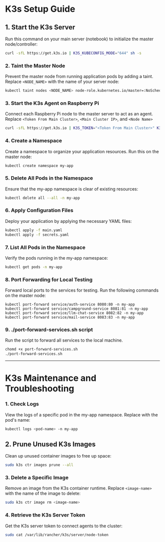 # K3s Setup Guide

## 1. Start the K3s Server

Run this command on your main server (notebook) to initialize the master node/controller:

```sh
curl -sfL https://get.k3s.io | K3S_KUBECONFIG_MODE="644" sh -s
```

### 2. Taint the Master Node

Prevent the master node from running application pods by adding a taint. Replace `<NODE_NAME>` with the name of your server node:

```sh
kubectl taint nodes <NODE_NAME> node-role.kubernetes.io/master=:NoSchedule
```

### 3. Start the K3s Agent on Raspberry Pi

Connect each Raspberry Pi node to the master server to act as an agent. Replace `<Token From Main Cluster>`, `<Main Cluster IP>`, and `<Node Name>`

```sh
curl -sfL https://get.k3s.io | K3S_TOKEN="<Token From Main Cluster>" K3S_URL="https://<Main Cluster IP>:6443" K3S_NODE_NAME="<Node Name>" sh -
```

### 4. Create a Namespace

Create a namespace to organize your application resources. Run this on the master node:

```sh
kubectl create namespace my-app
```

### 5. Delete All Pods in the Namespace

Ensure that the my-app namespace is clear of existing resources:

```sh
kubectl delete all --all -n my-app
```

### 6. Apply Configuration Files

Deploy your application by applying the necessary YAML files:

```sh
kubectl apply -f main.yaml
kubectl apply -f secrets.yaml
```

### 7. List All Pods in the Namespace

Verify the pods running in the my-app namespace:

```sh
kubectl get pods -n my-app
```

### 8. Port Forwarding for Local Testing

Forward local ports to the services for testing. Run the following commands on the master node:

```
kubectl port-forward service/auth-service 8080:80 -n my-app
kubectl port-forward service/campground-service 8081:81 -n my-app
kubectl port-forward service/llm-chat-service 8082:82 -n my-app
kubectl port-forward service/mail-service 8083:83 -n my-app
```

### 9. ./port-forward-services.sh script

Run the script to forward all services to the local machine.

```sh
chomd +x port-forward-services.sh
./port-forward-services.sh
```

---

# K3s Maintenance and Troubleshooting

### 1. Check Logs

View the logs of a specific pod in the my-app namespace. Replace <pod-name> with the pod's name:

```sh
kubectl logs <pod-name> -n my-app
```

## 2. Prune Unused K3s Images

Clean up unused container images to free up space:

```sh
sudo k3s ctr images prune --all

```

### 3. Delete a Specific Image

Remove an image from the K3s container runtime. Replace `<image-name>` with the name of the image to delete:

```sh
sudo k3s ctr image rm <image-name>
```

### 4. Retrieve the K3s Server Token

Get the K3s server token to connect agents to the cluster:

```sh
sudo cat /var/lib/rancher/k3s/server/node-token
```
